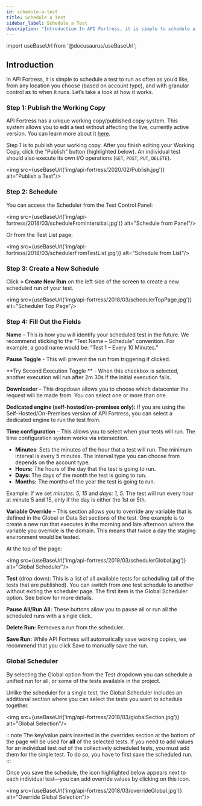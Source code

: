 ```yaml
---
id: schedule-a-test
title: Schedule a Test
sidebar_label: Schedule a Test
description: "Introduction In API Fortress, it is simple to schedule a test to run as often as you’d like, from any location you choose (based on account type), and with granular control as to when it runs. Let’s take a look at how it works. Step 1: Publish the Working Copy API Fortress has a unique."
---
```


import useBaseUrl from '@docusaurus/useBaseUrl';

## Introduction

In API Fortress, it is simple to schedule a test to run as often as you’d like, from any location you choose (based on account type), and with granular control as to when it runs. Let’s take a look at how it works.

### Step 1: Publish the Working Copy

API Fortress has a unique working copy/published copy system. This system allows you to edit a test without affecting the live, currently active version. You can learn more about it [here](/api-testing/on-prem/learn-more/the-working-copy-published-tests). 

Step 1 is to publish your working copy. After you finish editing your Working Copy, click the "Publish" button (highlighted below). An individual test should also execute its own I/O operations (`GET`, `POST`, `PUT`, `DELETE`). 

<img src={useBaseUrl('img/api-fortress/2020/02/Publish.jpg')} alt="Publish a Test"/>

### Step 2: Schedule

You can access the Scheduler from the Test Control Panel:

<img src={useBaseUrl('img/api-fortress/2018/03/scheduleFromIntersitial.jpg')} alt="Schedule from Panel"/>

Or from the Test List page:

<img src={useBaseUrl('img/api-fortress/2018/03/schedulerFromTestList.jpg')} alt="Schedule from List"/>

### Step 3: Create a New Schedule

Click **+ Create New Run** on the left side of the screen to create a new scheduled run of your test. 

<img src={useBaseUrl('img/api-fortress/2018/03/schedulerTopPage.jpg')} alt="Scheduler Top Page"/>

### Step 4: Fill Out the Fields

**Name** – This is how you will identify your scheduled test in the future. We recommend sticking to the “Test Name – Schedule” convention. For example, a good name would be: “Test 1 – Every 10 Minutes.”

**Pause Toggle** - This will prevent the run from triggering if clicked. 

**Try Second Execution Toggle  ** - When this checkbox is selected, another execution will run after 2m 30s if the initial execution fails.

**Downloader** – This dropdown allows you to choose which datacenter the request will be made from. You can select one or more than one.

**Dedicated engine (self-hosted/on-premises only):** If you are using the Self-Hosted/On-Premises version of API Fortress, you can select a dedicated engine to run the test from.

**Time configuration** – This allows you to select when your tests will run. The time configuration system works via intersection.
* **Minutes**: Sets the minutes of the hour that a test will run. The minimum interval is every 5 minutes. The interval type you can choose from depends on the account type.
* **Hours:** The hours of the day that the test is going to run.
* **Days:** The days of the month the test is going to run.
* **Months:** The months of the year the test is going to run.

Example: If we set _minutes: 5, 15_ and _days: 1, 5._ The test will run every hour at minute 5 and 15, only if the day is either the 1st or 5th.

**Variable Override** – This section allows you to override any variable that is defined in the Global or Data Set sections of the test. One example is to create a new run that executes in the morning and late afternoon where the variable you override is the domain. This means that twice a day the staging environment would be tested.

At the top of the page:

<img src={useBaseUrl('img/api-fortress/2018/03/schedulerGlobal.jpg')} alt="Global Scheduler"/>

**Test** (drop down): This is a list of all available tests for scheduling (all of the tests that are published). You can switch from one test schedule to another without exiting the scheduler page. The first item is the Global Scheduler option. See below for more details. 

**Pause All/Run All:** These buttons allow you to pause all or run all the scheduled runs with a single click. 

**Delete Run:** Removes a run from the scheduler. 

**Save Run:** While API Fortress will automatically save working copies, we recommend that you click Save to manually save the run.


### Global Scheduler

By selecting the Global option from the Test dropdown you can schedule a unified run for all, or some of the tests available in the project.

Unlike the scheduler for a single test, the Global Scheduler includes an additional section where you can select the tests you want to schedule together.

<img src={useBaseUrl('img/api-fortress/2018/03/globalSection.jpg')} alt="Global Selection"/>

:::note
The key/value pairs inserted in the overrides section at the bottom of the page will be used for **all** of the selected tests. If you need to add values for an individual test out of the collectively scheduled tests, you must add them for the single test. To do so, you have to first save the scheduled run. 
:::

Once you save the schedule, the icon highlighted below appears next to each individual test—you can add override values by clicking on this icon.

<img src={useBaseUrl('img/api-fortress/2018/03/overrideGlobal.jpg')} alt="Override Global Selection"/>

